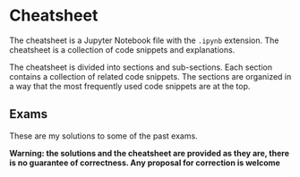 # Cheatsheet

The cheatsheet is a Jupyter Notebook file with the `.ipynb` extension. The cheatsheet is a collection of code snippets and explanations.

The cheatsheet is divided into sections and sub-sections. Each section contains a collection of related code snippets. The sections are organized in a way that the most frequently used code snippets are at the top.

## Exams

These are my solutions to some of the past exams. 

**Warning: the solutions and the cheatsheet are provided as they are, there is no guarantee of correctness. Any proposal for correction is welcome**